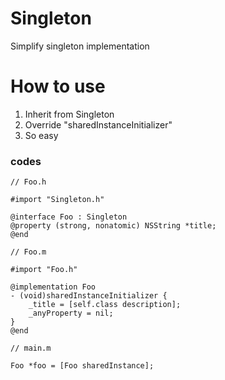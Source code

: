 # Singleton
Simplify singleton implementation

# How to use
1. Inherit from Singleton
2. Override "sharedInstanceInitializer"
3. So easy

### codes
```
// Foo.h

#import "Singleton.h"

@interface Foo : Singleton
@property (strong, nonatomic) NSString *title;
@end
```

```
// Foo.m

#import "Foo.h"

@implementation Foo
- (void)sharedInstanceInitializer {
    _title = [self.class description];
    _anyProperty = nil;
}
@end
```

```
// main.m

Foo *foo = [Foo sharedInstance];
```
